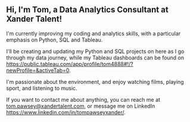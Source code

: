 ## Hi, I'm Tom, a Data Analytics Consultant at Xander Talent!

I'm currently improving my coding and analytics skills, with a particular emphasis on Python, SQL and Tableau.

I'll be creating and updating my Python and SQL projects on here as I go through my data journey, while my Tableau dashboards can be found on https://public.tableau.com/app/profile/tom4888#!/?newProfile=&activeTab=0.

I'm passionate about the environment, and enjoy watching films, playing sport, and listening to music.

If you want to contact me about anything, you can reach me at tom.pawsey@xandertalent.com, or message me on LinkedIn https://www.linkedin.com/in/tompawseyxander/.

<!---
tom-pawsey/tom-pawsey is a ✨ special ✨ repository because its `README.md` (this file) appears on your GitHub profile.
You can click the Preview link to take a look at your changes.
--->
